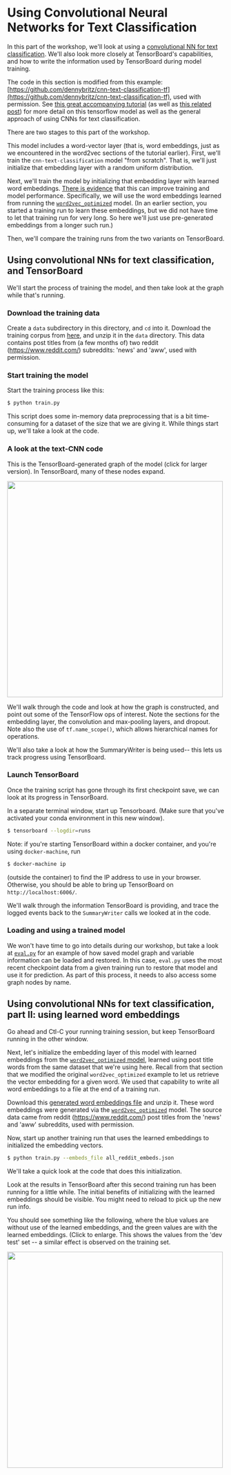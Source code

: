 

# Using Convolutional Neural Networks for Text Classification

In this part of the workshop, we'll look at using a [convolutional NN ](http://arxiv.org/abs/1408.5882) [for text classification](http://arxiv.org/abs/1504.01255).
We'll also look more closely at TensorBoard's capabilities, and how to write the information used by TensorBoard during model training.

The code in this section is modified from this example: [https://github.com/dennybritz/cnn-text-classification-tf](https://github.com/dennybritz/cnn-text-classification-tf), used with permission.
See [this great accompanying tutorial](http://www.wildml.com/2015/12/implementing-a-cnn-for-text-classification-in-tensorflow/) (as well as [this related post](http://www.wildml.com/2015/11/understanding-convolutional-neural-networks-for-nlp/)) for more detail on this tensorflow model as well as the general approach of using CNNs for text classification.

There are two stages to this part of the workshop.

This model includes a word-vector layer (that is, word embeddings, just as we encountered in the word2vec sections of the tutorial earlier).
First, we'll train the `cnn-text-classification` model "from scratch".
That is, we'll just initialize that embedding layer with a random uniform distribution.

Next, we'll train the model by initializing that embedding layer with learned word embeddings.
[There is evidence](http://arxiv.org/abs/1408.5882) that this can improve training and model performance.
Specifically, we will use the word embeddings learned from running the [`word2vec_optimized`](word2vec_optimized) model.
(In an earlier section, you started a training run to learn these embeddings, but we did not have time to let that training run for very long.  So here we'll just use pre-generated embeddings from a longer such run.)

Then, we'll compare the training runs from the two variants on TensorBoard.

## Using convolutional NNs for text classification, and TensorBoard

We'll start the process of training the model, and then take look at the graph while that's running.

### Download the training data

Create a `data` subdirectory in this directory, and `cd` into it.
Download the training corpus from [here](https://storage.googleapis.com/oscon-tf-workshop-materials/processed_reddit_data/news_aww/prepared_data.zip), and unzip it in the `data` directory.
This data contains post titles from (a few months of) two reddit (https://www.reddit.com/) subreddits: 'news' and 'aww', used with permission.


### Start training the model

Start the training process like this:

```sh
$ python train.py
```

This script does some in-memory data preprocessing that is a bit time-consuming for a dataset of the size that we are giving it. While things start up, we'll take a look at the code.


### A look at the text-CNN code

This is the TensorBoard-generated graph of the model (click for larger version). In TensorBoard, many of these nodes expand.

<a href="https://storage.googleapis.com/oscon-tf-workshop-materials/images/text-cnn-graph.png" target="_blank"><img src="https://storage.googleapis.com/oscon-tf-workshop-materials/images/text-cnn-graph.png" width="500"/></a>

We'll walk through the code and look at how the graph is constructed, and point out some of the TensorFlow ops of interest. Note the sections for the embedding layer, the convolution and max-pooling layers, and dropout.
Note also the use of `tf.name_scope()`,  which allows hierarchical names for operations.

We'll also take a look at how the SummaryWriter is being used-- this lets us track progress using TensorBoard.

### Launch TensorBoard

Once the training script has gone through its first checkpoint save, we can look at its progress in TensorBoard.

In a separate terminal window, start up Tensorboard. (Make sure that you've activated your conda environment in this new window).

```sh
$ tensorboard --logdir=runs
```

Note: if you're starting TensorBoard within a docker container, and you're using `docker-machine`, run

```sh
$ docker-machine ip
```
(outside the container) to find the IP address to use in your browser.  Otherwise, you should be able to bring up TensorBoard on `http://localhost:6006/`.

We'll walk through the information TensorBoard is providing, and trace the logged events back to the `SummaryWriter` calls we looked at in the code.

### Loading and using a trained model

We won't have time to go into details during our workshop, but take a look at [`eval.py`](eval.py) for an example of how saved model graph and variable information can be loaded and restored.  In this case, `eval.py` uses the most recent checkpoint data from a given training run to restore that model and use it for prediction. As part of this process, it needs to also access some graph nodes by name.

## Using convolutional NNs for text classification, part II: using learned word embeddings

Go ahead and Ctl-C your running training session, but keep TensorBoard running in the other window.

Next, let's initialize the embedding layer of this model with learned embeddings from the [`word2vec_optimized` model](../word2vec_optimized), learned using post title words from the same dataset that we're using here.
Recall from that section that we modified the original `word2vec_optimized` example to let us retrieve the vector embedding for a given word.
We used that capability to write all word embeddings to a file at the end of a training run.

Download this [generated word embeddings file](https://storage.googleapis.com/oscon-tf-workshop-materials/learned_word_embeddings/reddit_embeds.zip) and unzip it.
These word embeddings were generated via the [`word2vec_optimized`](../word2vec_optimized) model.
The source data came from reddit (https://www.reddit.com/) post titles from the 'news' and 'aww' subreddits, used with permission.

Now, start up another training run that uses the learned embeddings to initialized the embedding vectors.

```sh
$ python train.py --embeds_file all_reddit_embeds.json
```

We'll take a quick look at the code that does this initialization.

Look at the results in TensorBoard after this second training run has been running for a little while. The initial benefits of initializing with the learned embeddings should be visible.
You might need to reload to pick up the new run info.

You should see something like the following, where the blue values are without use of the learned embeddings, and the green values are with the learned embeddings.
(Click to enlarge. This shows the values from the 'dev test' set -- a similar effect is observed on the training set.

<a href="https://storage.googleapis.com/oscon-tf-workshop-materials/images/summaries_dev_embeds3.png" target="_blank"><img src="https://storage.googleapis.com/oscon-tf-workshop-materials/images/summaries_dev_embeds3.png" width="500"/></a>

